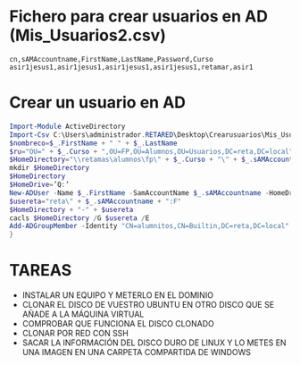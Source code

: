 # Fichero para crear usuarios en AD (Mis_Usuarios2.csv)
```
cn,sAMAccountname,FirstName,LastName,Password,Curso
asir1jesus1,asir1jesus1,asir1jesus1,asir1jesus1,retamar,asir1
```

# Crear un usuario en AD
```PowerShell
Import-Module ActiveDirectory
Import-Csv C:\Users\administrador.RETARED\Desktop\Crearusuarios\Mis_Usuarios2.csv |%{
$nombreco=$_.FirstName + " " + $_.LastName
$ru="OU=" + $_.Curso + ",OU=FP,OU=Alumnos,OU=Usuarios,DC=reta,DC=local"
$HomeDirectory="\\retamas\alumnos\fp\" + $_.Curso + "\" + $_.sAMAccountname
mkdir $HomeDirectory
$HomeDirectory
$HomeDrive=’Q:’
New-ADUser -Name $_.FirstName -SamAccountName $_.sAMAccountname -HomeDrive $HomeDrive –HomeDirectory $HomeDirectory -DisplayName $nombreco -Enabled $true -ChangePasswordAtLogon $false -AccountPassword (ConvertTo-SecureString $_.Password -AsPlainText -force) -PassThru -UserPrincipalName $_.sAMAccountname -Path $ru
$usereta="reta\" + $_.sAMAccountname + ":F"
$HomeDirectory + "-" + $usereta
cacls $HomeDirectory /G $usereta /E
Add-ADGroupMember -Identity "CN=alumnitos,CN=Builtin,DC=reta,DC=local" $_.sAMAccountname
}
```

# TAREAS
- INSTALAR UN EQUIPO Y METERLO EN EL DOMINIO
- CLONAR EL DISCO DE VUESTRO UBUNTU EN OTRO DISCO QUE SE AÑADE A LA MÁQUINA VIRTUAL
- COMPROBAR QUE FUNCIONA EL DISCO CLONADO
- CLONAR POR RED CON SSH
- SACAR LA INFORMACIÓN DEL DISCO DURO DE LINUX Y LO METES EN UNA IMAGEN EN UNA CARPETA COMPARTIDA DE WINDOWS
